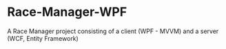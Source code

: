 # Race-Manager-WPF
A Race Manager project consisting of a client (WPF - MVVM) and a server (WCF, Entity Framework)
